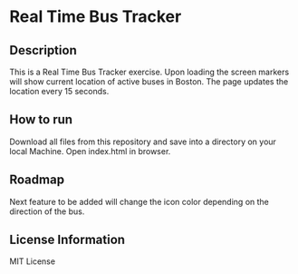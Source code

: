 # Real Time Bus Tracker

## Description
This is a Real Time Bus Tracker exercise. Upon loading the screen markers will show current location of active buses in Boston. The page updates the location every 15 seconds.

## How to run
Download all files from this repository and save into a directory on your local Machine. 
Open index.html in browser.

## Roadmap
Next feature to be added will change the icon color depending on the direction of the bus.

## License Information
MIT License